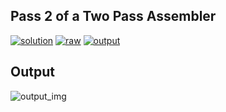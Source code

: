 ## Pass 2 of a Two Pass Assembler

[![solution](https://img.shields.io/badge/View-Solution-blue.svg?logo=appveyor&longCache=true&style=for-the-badge)](https://github.com/KTU-CSE/System-Software-lab/blob/master/Process%20Synchronization/Assemblers/Two%20Pass%20Assembler/Pass%202%20of%20a%20Two%20Pass%20Assembler/17.pass2.c)
[![raw](https://img.shields.io/badge/-raw-green.svg?logo=appveyor&longCache=true&style=for-the-badge )](https://github.com/KTU-CSE/System-Software-lab/raw/master/Process%20Synchronization/Assemblers/Two%20Pass%20Assembler/Pass%202%20of%20a%20Two%20Pass%20Assembler/17.pass2.c)
[![output](https://img.shields.io/badge/-output-ff69b4.svg?logo=appveyor&longCache=true&style=for-the-badge)](https://github.com/KTU-CSE/System-Software-lab/blob/master/Process%20Synchronization/Assemblers/Two%20Pass%20Assembler/Pass%202%20of%20a%20Two%20Pass%20Assembler/README.md#output)



## Output

![output_img](/.github/out_img/p_17_out.png)